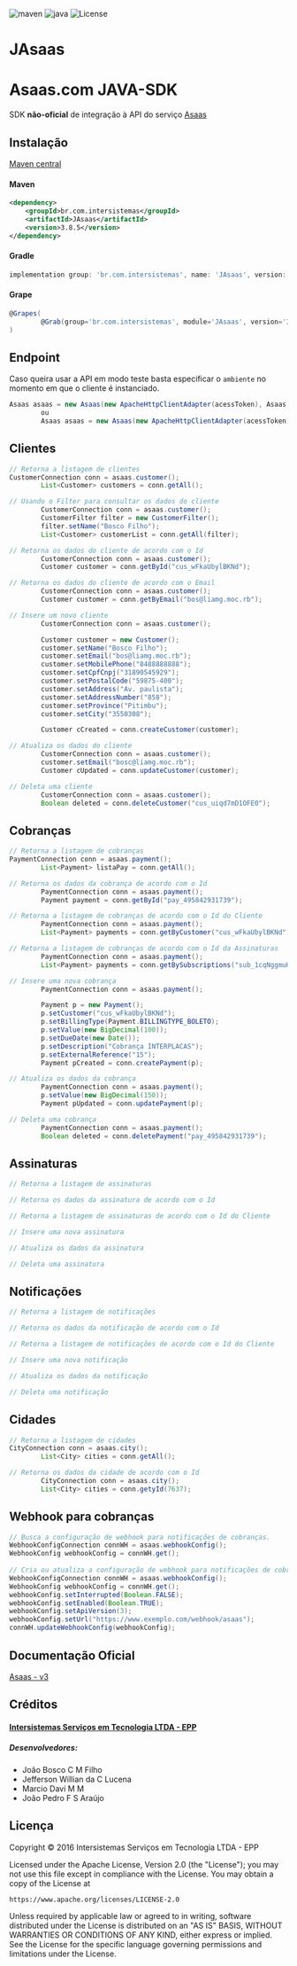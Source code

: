 ![maven](https://badgen.net/badge/maven/3.8.5/blue?icon=maven)
![java](https://badgen.net/badge/Java/11/red?icon=Java)
![License](https://badgen.net/badge/License/Apache&nbsp;2.0/green?icon=apach2)

# JAsaas


Asaas.com JAVA-SDK
=================

SDK **não-oficial** de integração à API do serviço [Asaas](www.asaas.com)


 Instalação
----------

[Maven central](https://central.sonatype.com/artifact/br.com.intersistemas/JAsaas)

#### Maven 
```xml
<dependency>
    <groupId>br.com.intersistemas</groupId>
    <artifactId>JAsaas</artifactId>
    <version>3.8.5</version>
</dependency>
```
#### Gradle

```groovy
implementation group: 'br.com.intersistemas', name: 'JAsaas', version: '3.8.5'
```
#### Grape

```groovy
@Grapes(
        @Grab(group='br.com.intersistemas', module='JAsaas', version='3.8.5')
)
```


Endpoint
--------

Caso queira usar a API em modo teste basta especificar o `ambiente` no momento em que o cliente é instanciado.

```java
Asaas asaas = new Asaas(new ApacheHttpClientAdapter(acessToken), Asaas.AMBIENTE_HOMOLOGACAO);
        ou
        Asaas asaas = new Asaas(new ApacheHttpClientAdapter(acessToken), Asaas.AMBIENTE_PRODUCAO);
```


Clientes
--------

```java
// Retorna a listagem de clientes
CustomerConnection conn = asaas.customer();
        List<Customer> customers = conn.getAll();

// Usando o Filter para consultar os dados do cliente
        CustomerConnection conn = asaas.customer();
        CustomerFilter filter = new CustomerFilter();
        filter.setName("Bosco Filho");
        List<Customer> customerList = conn.getAll(filter);

// Retorna os dados do cliente de acordo com o Id
        CustomerConnection conn = asaas.customer();
        Customer customer = conn.getById("cus_wFkaUbylBKNd");

// Retorna os dados do cliente de acordo com o Email
        CustomerConnection conn = asaas.customer();
        Customer customer = conn.getByEmail("bos@liamg.moc.rb");

// Insere um novo cliente
        CustomerConnection conn = asaas.customer();

        Customer customer = new Customer();
        customer.setName("Bosco Filho");
        customer.setEmail("bos@liamg.moc.rb");
        customer.setMobilePhone("8488888888");
        customer.setCpfCnpj("31890545929");
        customer.setPostalCode("59875-400");
        customer.setAddress("Av. paulista");
        customer.setAddressNumber("858");
        customer.setProvince("Pitimbu");
        customer.setCity("3550308");

        Customer cCreated = conn.createCustomer(customer);

// Atualiza os dados do cliente
        CustomerConnection conn = asaas.customer();
        customer.setEmail("bosc@liamg.moc.rb");
        Customer cUpdated = conn.updateCustomer(customer);

// Deleta uma cliente
        CustomerConnection conn = asaas.customer();
        Boolean deleted = conn.deleteCustomer("cus_uiqd7mD1OFE0");

```


Cobranças
------------

```java
// Retorna a listagem de cobranças
PaymentConnection conn = asaas.payment();
        List<Payment> listaPay = conn.getAll();

// Retorna os dados da cobrança de acordo com o Id
        PaymentConnection conn = asaas.payment();
        Payment payment = conn.getById("pay_495842931739");

// Retorna a listagem de cobranças de acordo com o Id do Cliente
        PaymentConnection conn = asaas.payment();
        List<Payment> payments = conn.getByCustomer("cus_wFkaUbylBKNd");

// Retorna a listagem de cobranças de acordo com o Id da Assinaturas
        PaymentConnection conn = asaas.payment();
        List<Payment> payments = conn.getBySubscriptions("sub_1cqNggmuHEnE");

// Insere uma nova cobrança
        PaymentConnection conn = asaas.payment();

        Payment p = new Payment();
        p.setCustomer("cus_wFkaUbylBKNd");
        p.setBillingType(Payment.BILLINGTYPE_BOLETO);
        p.setValue(new BigDecimal(100));
        p.setDueDate(new Date());
        p.setDescription("Cobrança INTERPLACAS");
        p.setExternalReference("15");
        Payment pCreated = conn.createPayment(p);

// Atualiza os dados da cobrança
        PaymentConnection conn = asaas.payment();
        p.setValue(new BigDecimal(150));
        Payment pUpdated = conn.updatePayment(p);

// Deleta uma cobrança
        PaymentConnection conn = asaas.payment();
        Boolean deleted = conn.deletePayment("pay_495842931739");

```


Assinaturas
------------

```java
// Retorna a listagem de assinaturas

// Retorna os dados da assinatura de acordo com o Id

// Retorna a listagem de assinaturas de acordo com o Id do Cliente

// Insere uma nova assinatura

// Atualiza os dados da assinatura

// Deleta uma assinatura
```


Notificações
------------

```java
// Retorna a listagem de notificações

// Retorna os dados da notificação de acordo com o Id

// Retorna a listagem de notificações de acordo com o Id do Cliente

// Insere uma nova notificação

// Atualiza os dados da notificação

// Deleta uma notificação
```


Cidades
------

```java
// Retorna a listagem de cidades
CityConnection conn = asaas.city();
        List<City> cities = conn.getAll();

// Retorna os dados da cidade de acordo com o Id
        CityConnection conn = asaas.city();
        List<City> cities = conn.getyId(7637);

```


Webhook para cobranças
------

```java
// Busca a configuração de webhook para notificações de cobranças.
WebhookConfigConnection connWH = asaas.webhookConfig();
WebhookConfig webhookConfig = connWH.get();
        
// Cria ou atualiza a configuração de webhook para notificações de cobranças.
WebhookConfigConnection connWH = asaas.webhookConfig();
WebhookConfig webhookConfig = connWH.get();
webhookConfig.setInterrupted(Boolean.FALSE);
webhookConfig.setEnabled(Boolean.TRUE);
webhookConfig.setApiVersion(3);
webhookConfig.setUrl("https://www.exemplo.com/webhook/asaas");
connWH.updateWebhookConfig(webhookConfig);

```

Documentação Oficial
--------------------

[Asaas - v3](https://docs.asaas.com/reference/comece-por-aqui)

Créditos
--------


#### [Intersistemas Serviços em Tecnologia LTDA - EPP](http://intersistemas.com.br/ "Intersistemas Serviços em Tecnologia LTDA - EPP")



##### Desenvolvedores:

* João Bosco C M Filho
* Jefferson Willian da C Lucena
* Marcio Davi M M
* João Pedro F S Araújo


Licença
-------
Copyright &copy; 2016 Intersistemas Serviços em Tecnologia LTDA - EPP

Licensed under the Apache License, Version 2.0 (the "License");
you may not use this file except in compliance with the License.
You may obtain a copy of the License at

    https://www.apache.org/licenses/LICENSE-2.0

Unless required by applicable law or agreed to in writing, software
distributed under the License is distributed on an "AS IS" BASIS,
WITHOUT WARRANTIES OR CONDITIONS OF ANY KIND, either express or implied.
See the License for the specific language governing permissions and
limitations under the License.